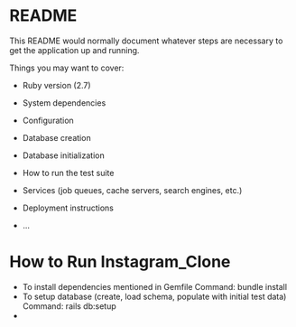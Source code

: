 # README

This README would normally document whatever steps are necessary to get the
application up and running.

Things you may want to cover:

* Ruby version (2.7)

* System dependencies

* Configuration

* Database creation

* Database initialization

* How to run the test suite

* Services (job queues, cache servers, search engines, etc.)

* Deployment instructions

* ...
# How to Run Instagram_Clone
* To install dependencies mentioned in Gemfile
  Command: bundle install
* To setup database (create, load schema, populate with initial test data)
  Command: rails db:setup
*

